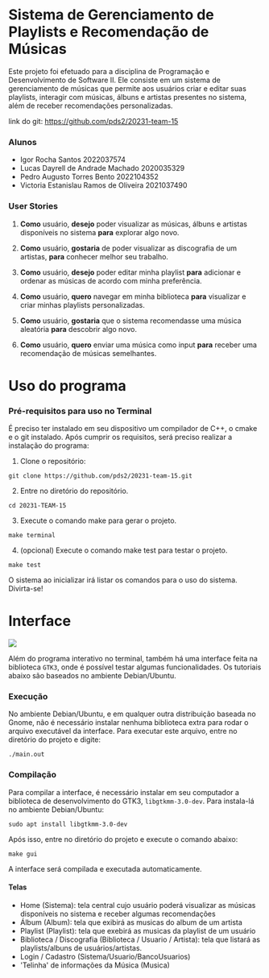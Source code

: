
# Sistema de Gerenciamento de Playlists e Recomendação de Músicas

Este projeto foi efetuado para a disciplina de Programação e Desenvolvimento de Software II. Ele consiste em um sistema de gerenciamento de músicas que permite aos usuários criar e editar suas playlists, interagir com músicas, álbuns e artistas presentes no sistema, além de receber recomendações personalizadas.

link do git: https://github.com/pds2/20231-team-15

### Alunos

* Igor Rocha Santos                         2022037574
* Lucas Dayrell de Andrade Machado          2020035329
* Pedro Augusto Torres Bento                2022104352
* Victoria Estanislau Ramos de Oliveira     2021037490


### User Stories

1. **Como** usuário, **desejo** poder visualizar as músicas, álbuns e artistas disponíveis no sistema **para** explorar algo novo.

2. **Como** usuário, **gostaria** de poder visualizar as discografia de um artistas, **para** conhecer melhor seu trabalho.

3. **Como** usuário, **desejo** poder editar minha playlist **para** adicionar e ordenar as músicas de acordo com minha preferência.

4. **Como** usuário, **quero** navegar em minha biblioteca **para** visualizar e criar minhas playlists personalizadas.

5. **Como** usuário, **gostaria** que o sistema recomendasse uma música aleatória **para** descobrir algo novo.

6. **Como** usuário, **quero**  enviar uma música como input **para** receber uma recomendação de músicas semelhantes.

# Uso do programa

### Pré-requisitos para uso no Terminal

É preciso ter instalado em seu dispositivo um compilador de C++, o cmake e o git instalado. Após cumprir os requisitos, será preciso realizar a instalação do programa:

1. Clone o repositório:

```
git clone https://github.com/pds2/20231-team-15.git
``` 

2. Entre no diretório do repositório.

```
cd 20231-TEAM-15
```
3. Execute o comando make para gerar o projeto.

```
make terminal
```

4. (opcional) Execute o comando make test para testar o projeto.
```
make test
```

O sistema ao inicializar irá listar os comandos para o uso do sistema. Divirta-se!


# Interface
  ![](https://github.com/pds2/20231-team-15/blob/main/gif-interface.gif)

  Além do programa interativo no terminal, também há uma interface feita na biblioteca `GTK3`, onde é possível testar algumas funcionalidades.
  Os tutoriais abaixo são baseados no ambiente Debian/Ubuntu.
  
  ### Execução

  No ambiente Debian/Ubuntu, e em qualquer outra distribuição baseada no Gnome, não é necessário instalar nenhuma biblioteca extra para rodar o arquivo executável da interface. 
  Para executar este arquivo, entre no diretório do projeto e digite:
  ```
  ./main.out
  ```

  ### Compilação
  Para compilar a interface, é necessário instalar em seu computador a biblioteca de desenvolvimento do GTK3, `libgtkmm-3.0-dev`.
  Para instala-lá no ambiente Debian/Ubuntu:
  ```
  sudo apt install libgtkmm-3.0-dev
  ```

  Após isso, entre no diretório do projeto e execute o comando abaixo:
  ```
  make gui
  ```
  A interface será compilada e executada automaticamente.
    

#### Telas
   * Home (Sistema): tela central cujo usuário poderá visualizar as músicas disponíveis no sistema e receber algumas recomendações
   * Álbum (Album): tela que exibirá as musicas do album de um artista
   * Playlist (Playlist): tela que exebirá as musicas da playlist de um usuário
   * Biblioteca / Discografia (Biblioteca / Usuario / Artista): tela que listará as playlists/albuns de usuários/artistas.
   * Login / Cadastro (Sistema/Usuario/BancoUsuarios)
   * 'Telinha' de informações da Música (Musica)
